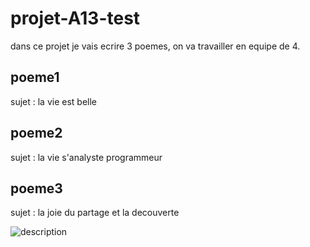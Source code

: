 # projet-A13-test
dans ce  projet je vais ecrire 3 poemes, on va travailler en equipe de 4.

## poeme1
 sujet : la vie est belle
 
 ## poeme2
 sujet : la vie s'analyste programmeur
 
 ## poeme3 
 sujet : la joie du partage et la decouverte
 
 <img src = "img.jpg" alt ="description">
